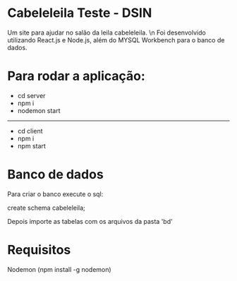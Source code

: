 # Cabeleleila Teste - DSIN 

Um site para ajudar no salão da leila cabeleleila. \n
Foi desenvolvido utilizando React.js e Node.js, além do MYSQL Workbench para o banco de dados.

# Para rodar a aplicação:

* cd server
* npm i
* nodemon start

---

* cd client
* npm i
* npm start

# Banco de dados

Para criar o banco execute o sql:

create schema cabeleleila;

Depois importe as tabelas com os arquivos da pasta 'bd'

# Requisitos

Nodemon (npm install -g nodemon)

